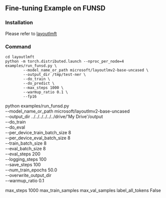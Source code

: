## Fine-tuning Example on FUNSD

### Installation

Please refer to [layoutlmft](../layoutlmft/README.md)

### Command

```
cd layoutlmft
python -m torch.distributed.launch --nproc_per_node=4 examples/run_funsd.py \
        --model_name_or_path microsoft/layoutlmv2-base-uncased \
        --output_dir /tmp/test-ner \
        --do_train \
        --do_predict \
        --max_steps 1000 \
        --warmup_ratio 0.1 \
        --fp16
```


python examples/run_funsd.py \
        --model_name_or_path microsoft/layoutlmv2-base-uncased \
        --output_dir ../../../../../../drive/'My Drive'/output \
        --do_train \
        --do_eval \
        --per_device_train_batch_size 8 \
        --per_device_eval_batch_size 8 \
        --train_batch_size 8 \
        --eval_batch_size 8 \
        --eval_steps 200 \
        --logging_steps 100 \
        --save_steps 100 \
        --num_train_epochs 50.0 \
        --overwrite_output_dir \
        --warmup_ratio 0.1


max_steps 1000
max_train_samples
max_val_samples
label_all_tokens False
